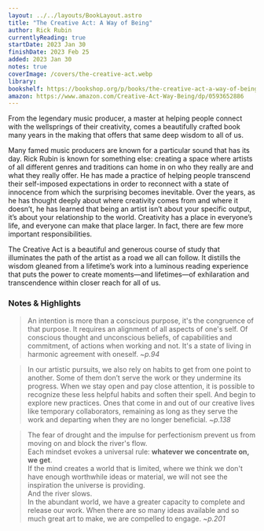 ```yaml
---
layout: ../../layouts/BookLayout.astro
title: "The Creative Act: A Way of Being"
author: Rick Rubin
currentlyReading: true
startDate: 2023 Jan 30
finishDate: 2023 Feb 25
added: 2023 Jan 30
notes: true
coverImage: /covers/the-creative-act.webp
library:
bookshelf: https://bookshop.org/p/books/the-creative-act-a-way-of-being-rick-rubin/18543579
amazon: https://www.amazon.com/Creative-Act-Way-Being/dp/0593652886
---
```


From the legendary music producer, a master at helping people connect with the wellsprings of their creativity, comes a beautifully crafted book many years in the making that offers that same deep wisdom to all of us.

Many famed music producers are known for a particular sound that has its day. Rick Rubin is known for something else: creating a space where artists of all different genres and traditions can home in on who they really are and what they really offer. He has made a practice of helping people transcend their self-imposed expectations in order to reconnect with a state of innocence from which the surprising becomes inevitable. Over the years, as he has thought deeply about where creativity comes from and where it doesn’t, he has learned that being an artist isn’t about your specific output, it’s about your relationship to the world. Creativity has a place in everyone’s life, and everyone can make that place larger. In fact, there are few more important responsibilities.

The Creative Act is a beautiful and generous course of study that illuminates the path of the artist as a road we all can follow. It distills the wisdom gleaned from a lifetime’s work into a luminous reading experience that puts the power to create moments—and lifetimes—of exhilaration and transcendence within closer reach for all of us.

### Notes & Highlights
> An intention is more than a conscious purpose, it's the congruence of that purpose. It requires an alignment of all aspects of one's self. Of conscious thought and unconscious beliefs, of capabilities and commitment, of actions when working and not. It's a state of living in harmonic agreement with oneself. *~p.94*

> In our artistic pursuits, we also rely on habits to get from one point to another. Some of them don’t serve the work or they undermine its progress. When we stay open and pay close attention, it is possible to recognize these less helpful habits and soften their spell. And begin to explore new practices. Ones that come in and out of our creative lives like temporary collaborators, remaining as long as they serve the work and departing when they are no longer beneficial. *~p.138*

> The fear of drought and the impulse for perfectionism prevent us from moving on and block the river's flow.  
> Each mindset evokes a universal rule: **whatever we concentrate on, we get**.  
> If the mind creates a world that is limited, where we think we don't have enough worthwhile ideas or material, we will not see the inspiration the universe is providing.  
> And the river slows.  
> In the abundant world, we have a greater capacity to complete and release our work. When there are so many ideas available and so much great art to make, we are compelled to engage. *~p.201*


<BuyBook
  library   = {frontmatter.library}
  bookshelf = {frontmatter.bookshelf}
  amazon    = {frontmatter.amazon}
/>
